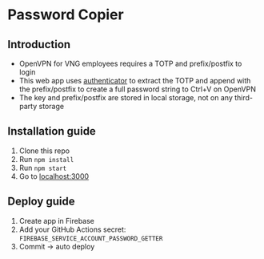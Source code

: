 # Password Copier

## Introduction
- OpenVPN for VNG employees requires a TOTP and prefix/postfix to login
- This web app uses [authenticator](https://www.npmjs.com/package/authenticator) to extract the TOTP and append with the prefix/postfix to create a full password string to Ctrl+V on OpenVPN
- The key and prefix/postfix are stored in local storage, not on any third-party storage

## Installation guide
1. Clone this repo
2. Run ```npm install```
3. Run ```npm start```
4. Go to [localhost:3000](localhost:3000)

## Deploy guide
1. Create app in Firebase
2. Add your GitHub Actions secret: `FIREBASE_SERVICE_ACCOUNT_PASSWORD_GETTER`
3. Commit -> auto deploy

